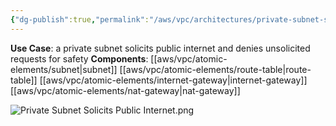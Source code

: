 ```yaml
---
{"dg-publish":true,"permalink":"/aws/vpc/architectures/private-subnet-solicits-public-internet/"}
---
```


**Use Case**: a private subnet solicits public internet and denies unsolicited requests for safety
**Components**: [[aws/vpc/atomic-elements/subnet\|subnet]]  [[aws/vpc/atomic-elements/route-table\|route-table]]  [[aws/vpc/atomic-elements/internet-gateway\|internet-gateway]] [[aws/vpc/atomic-elements/nat-gateway\|nat-gateway]]
<br>


![Private Subnet Solicits Public Internet.png](/img/user/aws/vpc/png/Private%20Subnet%20Solicits%20Public%20Internet.png)

